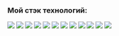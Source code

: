 ### <b>Мой стэк технологий:</b>
<img src="https://img.shields.io/badge/Python-black?style=for-the-badge&logo=Python&logoColor=white"/>
<img src="https://img.shields.io/badge/Django-black?style=for-the-badge&logo=Django&logoColor=white"/>
<img src="https://img.shields.io/badge/HTML-black?style=for-the-badge&logo=HTML5&logoColor=white"/>
<img src="https://img.shields.io/badge/CSS-black?style=for-the-badge&logo=CSS3&logoColor=white"/>
<img src="https://img.shields.io/badge/JavaScript-black?style=for-the-badge&logo=JavaScript&logoColor=white"/>
<img src="https://img.shields.io/badge/Git-black?style=for-the-badge&logo=Git&logoColor=white"/>
<img src="https://img.shields.io/badge/GitHub-black?style=for-the-badge&logo=GitHub&logoColor=white"/>
<img src="https://img.shields.io/badge/SQLite-black?style=for-the-badge&logo=SQLite&logoColor=white"/>
<img src="https://img.shields.io/badge/MySQL-black?style=for-the-badge&logo=MySQL&logoColor=white"/>
<img src="https://img.shields.io/badge/PostgreSQL-black?style=for-the-badge&logo=PostgreSQL&logoColor=white"/>
<img src="https://img.shields.io/badge/Linux-black?style=for-the-badge&logo=:Linux&logoColor=white"/>
<img src="https://img.shields.io/badge/Docker-black?style=for-the-badge&logo=Docker&logoColor=white"/>

